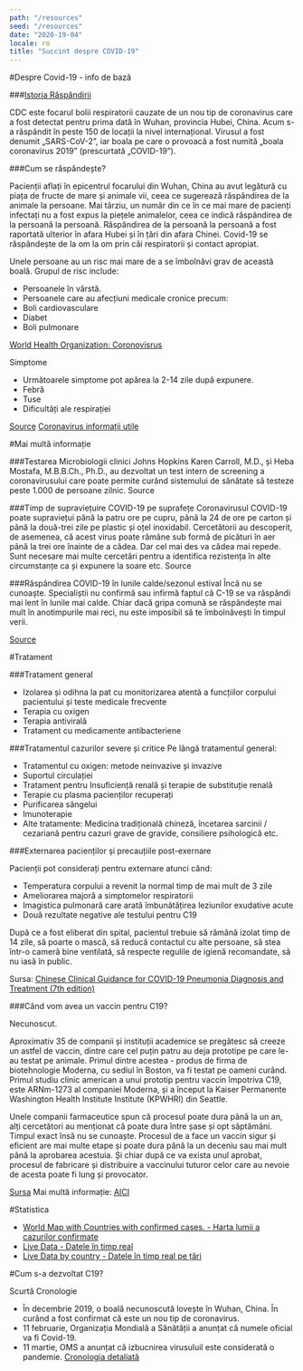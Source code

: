 ```yaml
---
path: "/resources"
seed: "/resources"
date: "2020-19-04"
locale: ro
title: "Succint despre COVID-19"
---
```

#Despre Covid-19 - info de bază

###[Istoria Răspândirii](https://www.cdc.gov/coronavirus/2019-ncov/cases-updates/summary.html)

CDC este focarul bolii respiratorii cauzate de un nou tip de coronavirus care a fost detectat pentru prima dată în Wuhan, provincia Hubei, China. Acum s-a răspândit în peste 150 de locații la nivel internațional. Virusul a fost denumit „SARS-CoV-2”, iar boala pe care o provoacă a fost numită „boala coronavirus 2019” (prescurtată „COVID-19”).


###Cum se răspândește?

Pacienții aflați în epicentrul focarului din Wuhan, China au avut legătură cu piața de fructe de mare și animale vii, ceea ce sugerează răspândirea de la animale la persoane. Mai târziu, un număr din ce în ce mai mare de pacienți infectați nu a fost expus la piețele animalelor, ceea ce indică răspândirea de la persoană la persoană. Răspândirea de la persoană la persoană a fost raportată ulterior în afara Hubei și în țări din afara Chinei. Covid-19 se răspândește de la om la om prin căi respiratorii și contact apropiat.

Unele persoane au un risc mai mare de a se îmbolnăvi grav de această boală. Grupul de risc include:
- Persoanele în vârstă.
- Persoanele care au afecțiuni medicale cronice precum:
- Boli cardiovasculare
- Diabet
- Boli pulmonare

[World Health Organization: Coronovisrus](https://www.who.int/health-topics/coronavirus)

Simptome
- Următoarele simptome pot apărea la 2-14 zile după expunere.
- Febră
- Tuse
- Dificultăți ale respirației

[Source](https://www.cdc.gov/coronavirus/2019-ncov/symptoms-testing/symptoms.html)
[Coronavirus informații utile](https://msmps.gov.md/ro/content/ce-este-un-coronavirus-de-tip-nou-cum-sa-te-protejezi-impotriva-acestei-infectii-intrebari)

#Mai multă informație

###Testarea
Microbiologii clinici Johns Hopkins Karen Carroll, M.D., și Heba Mostafa, M.B.B.Ch., Ph.D., au dezvoltat un test intern de screening a coronavirusului care poate permite curând sistemului de sănătate să testeze peste 1.000 de persoane zilnic.
Source

###Timp de supraviețuire COVID-19 pe suprafețe
Coronavirusul COVID-19 poate supraviețui până la patru ore pe cupru, până la 24 de ore pe carton și până la două-trei zile pe plastic și oțel inoxidabil. Cercetătorii au descoperit, de asemenea, că acest virus poate rămâne sub formă de picături în aer până la trei ore înainte de a cădea. Dar cel mai des va cădea mai repede. Sunt necesare mai multe cercetări pentru a identifica rezistența în alte circumstanțe ca și expunere la soare etc.
Source

###Răspândirea COVID-19 în lunile calde/sezonul estival
Încă nu se cunoaște. Specialiștii nu confirmă sau infirmă faptul că C-19 se va răspândi mai lent în lunile mai calde. Chiar dacă gripa comună se răspândește mai mult în anotimpurile mai reci, nu este imposibil să te îmbolnăvești în timpul verii.

[Source](https://www.cdc.gov/coronavirus/2019-ncov/faq.html#basics)

#Tratament

###Tratament general
- Izolarea și odihna la pat cu monitorizarea atentă a funcțiilor corpului pacientului și teste medicale frecvente
- Terapia cu oxigen
- Terapia antivirală
- Tratament cu medicamente antibacteriene

###Tratamentul cazurilor severe și critice
Pe lângă tratamentul general:
- Tratamentul cu oxigen: metode neinvazive și invazive
- Suportul circulației
- Tratament pentru Insuficiență renală și terapie de substituție renală
- Terapie cu plasma pacienților recuperați
- Purificarea sângelui
- Imunoterapie
- Alte tratamente: Medicina tradițională chineză, încetarea sarcinii / cezariană pentru cazuri grave de gravide, consiliere psihologică etc.


###Externarea pacienților și precauțiile post-exernare

Pacienții pot considerați pentru externare atunci când:
- Temperatura corpului a revenit la normal timp de mai mult de 3 zile
- Ameliorarea majoră a simptomelor respiratorii
- Imagistica pulmonară care arată îmbunătățirea leziunilor exudative acute
- Două rezultate negative ale testului pentru C19

După ce a fost eliberat din spital, pacientul trebuie să rămână izolat timp de 14 zile, să poarte o mască, să reducă contactul cu alte persoane, să stea într-o cameră bine ventilată, să respecte regulile de igienă recomandate, să nu iasă în public.

Sursa: [Chinese Clinical Guidance for COVID-19 Pneumonia Diagnosis and Treatment (7th edition)](http://kjfy.meetingchina.org/msite/news/show/cn/3337.html)


###Când vom avea un vaccin pentru C19? 

Necunoscut. 

Aproximativ 35 de companii și instituții academice se pregătesc să creeze un astfel de vaccin, dintre care cel puțin patru au deja prototipe pe care le-au testat pe animale. Primul dintre acestea - produs de firma de biotehnologie Moderna, cu sediul în Boston, va fi testat pe oameni curând. Primul studiu clinic american a unui prototip pentru vaccin împotriva C19, este ARNm-1273 al companiei Moderna, și a început la Kaiser Permanente Washington Health Institute Institute (KPWHRI) din Seattle. 

Unele companii farmaceutice spun că procesul poate dura până la un an, alți cercetători au menționat că poate dura între șase și opt săptămâni. Timpul exact însă nu se cunoaște. Procesul de a face un vaccin sigur și eficient are mai multe etape și poate dura până la un deceniu sau mai mult până la aprobarea acestuia. Și chiar după ce va exista unul aprobat, procesul de fabricare și distribuire a vaccinului tuturor celor care au nevoie de acesta poate fi lung și provocator. 

[Sursa](https://www.theguardian.com/world/2020/mar/17/when-will-a-coronavirus-vaccine-be-ready)
Mai multă informație: [AICI](https://www.pharmaceutical-technology.com/features/covid-19-vaccine-development/)

#Statistica

- [World Map with Countries with confirmed cases. - Harta lumii a cazurilor confirmate](https://www.cdc.gov/coronavirus/2019-ncov/cases-updates/world-map.html)
- [Live Data - Datele în timp real](https://www.worldometers.info/coronavirus/)
- [Live Data by country - Datele în timp real pe țări](https://www.worldometers.info/coronavirus/#countries)


#Cum s-a dezvoltat C19?

Scurtă Cronologie

- În decembrie 2019, o boală necunoscută lovește în Wuhan, China. În curând a fost confirmat că este un nou tip de coronavirus.
- 11 februarie, Organizația Mondială a Sănătății a anunțat că numele oficial va fi Covid-19.
- 11 martie, OMS a anunțat că izbucnirea virusuluil este considerată o pandemie.
[Cronologia detaliată](https://www.pharmaceutical-technology.com/news/coronavirus-a-timeline-of-how-the-deadly-outbreak-evolved/)

